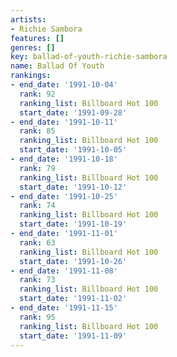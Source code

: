 ```yaml
---
artists:
- Richie Sambora
features: []
genres: []
key: ballad-of-youth-richie-sambora
name: Ballad Of Youth
rankings:
- end_date: '1991-10-04'
  rank: 92
  ranking_list: Billboard Hot 100
  start_date: '1991-09-28'
- end_date: '1991-10-11'
  rank: 85
  ranking_list: Billboard Hot 100
  start_date: '1991-10-05'
- end_date: '1991-10-18'
  rank: 79
  ranking_list: Billboard Hot 100
  start_date: '1991-10-12'
- end_date: '1991-10-25'
  rank: 74
  ranking_list: Billboard Hot 100
  start_date: '1991-10-19'
- end_date: '1991-11-01'
  rank: 63
  ranking_list: Billboard Hot 100
  start_date: '1991-10-26'
- end_date: '1991-11-08'
  rank: 73
  ranking_list: Billboard Hot 100
  start_date: '1991-11-02'
- end_date: '1991-11-15'
  rank: 95
  ranking_list: Billboard Hot 100
  start_date: '1991-11-09'
---
```


